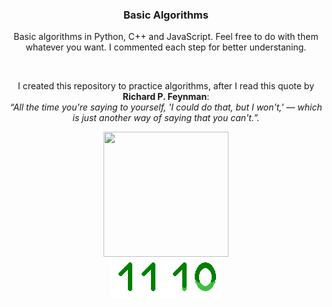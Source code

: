 <h3 align=center>Basic Algorithms</h3>
<p align=center>Basic algorithms in Python, C++ and JavaScript. Feel free to do with them whatever you want. I commented each step for better understaning.</p>
<br>
<div align=center>
  <p>I created this repository to practice algorithms, after I read this quote by <b>Richard P. Feynman</b>:<br><i>“All the time you're saying to yourself, 'I could do that, but I won't,' — which is just another way of saying that you can't.”.</i></p>
    <img src="https://github.com/Vasamir1/Algorithms/blob/main/giphy.gif?raw=true" width=200 height=200> 
  <br>
    <img src="https://raw.githubusercontent.com/Vasamir1/Algorithms/main/01.gif" allign="center">
</div>
